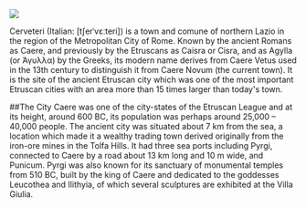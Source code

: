 <a href="https://juncture-digital.org"><img src="https://juncture-digital.org/images/ve-button.png"></a>

<param ve-config 
       title="Cerveteri" 
       author="Rachael"
       banner="https://upload.wikimedia.org/wikipedia/commons/thumb/4/48/2010-08-13_Cerveteri_Necropoli_Banditaccia_100_0359_Ingresso_2.jpg/800px-2010-08-13_Cerveteri_Necropoli_Banditaccia_100_0359_Ingresso_2.jpg" 
       layout="vertical">

Cerveteri (Italian: [tʃerˈvɛːteri]) is a town and comune of northern Lazio in the region of the Metropolitan City of Rome. Known by the ancient Romans as Caere, and previously by the Etruscans as Caisra or Cisra, and as Agylla (or Άγυλλα) by the Greeks, its modern name derives from Caere Vetus used in the 13th century to distinguish it from Caere Novum (the current town).
It is the site of the ancient Etruscan city which was one of the most important Etruscan cities with an area more than 15 times larger than today's town.<param image="https://upload.wikimedia.org/wikipedia/commons/thumb/a/ae/Cerveteri%2C_necropoli_della_banditaccia%2C_via_sepolcrale_principale%2C_01.jpg/640px-Cerveteri%2C_necropoli_della_banditaccia%2C_via_sepolcrale_principale%2C_01.jpg">

##The City
Caere was one of the city-states of the Etruscan League and at its height, around 600 BC, its population was perhaps around 25,000 – 40,000 people. The ancient city was situated about 7 km from the sea, a location which made it a wealthy trading town derived originally from the iron-ore mines in the Tolfa Hills. It had three sea ports including <span data-click-image-zoomto="97,168,352,1540"> Pyrgi, </span> connected to Caere by a road about 13 km long and 10 m wide, and Punicum. Pyrgi was also known for its sanctuary of monumental temples from 510 BC, built by the king of Caere and dedicated to the goddesses Leucothea and Ilithyia, of which several sculptures are exhibited at the Villa Giulia.
<param ve-map center="Q242505" zoom="13">

